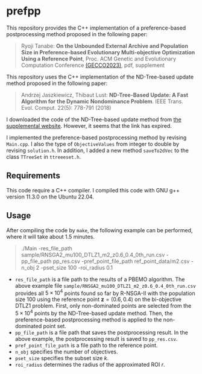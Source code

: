 # prefpp

This repository provides the C++ implementation of a preference-based postprocessing method proposed in the following paper:

> Ryoji Tanabe: **On the Unbounded External Archive and Population Size in Preference-based Evolutionary Multi-objective Optimization Using a Reference Point**, Proc. ACM Genetic and Evolutionary Computation Conference [(GECCO2023)](https://gecco-2023.sigevo.org), pdf, supplement

This repository uses the C++ implementation of the ND-Tree-based update method proposed in the following paper:

> Andrzej Jaszkiewicz, Thibaut Lust: **ND-Tree-Based Update: A Fast Algorithm for the Dynamic Nondominance Problem**. IEEE Trans. Evol. Comput. 22(5): 778-791 (2018)

I downloaded the code of the ND-Tree-based update method from [the supplemental website](https://sites.google.com/site/ndtreebasedupdate/). However, it seems that the link has expired.

I implemented the preference-based postprocessing method by revising ``Main.cpp``. I also the type of ``ObjectiveValues`` from integer to double by revising ``solution.h``. In addition, I added a new method ``saveTo2dVec`` to the class ``TTreeSet`` in ``ttreeeset.h``.

## Requirements

This code require a C++ compiler. I compiled this code with GNU g++ version 11.3.0 on the Ubuntu 22.04.

## Usage

After compiling the code by ``make``, the following example can be performed, where it will take about 1.5 minutes.

> ./Main -res_file_path sample/RNSGA2_mu100_DTLZ1_m2_z0.6_0.4_0th_run.csv -pp_file_path pp_res.csv -pref_point_file_path ref_point_data/m2.csv -n_obj 2 -pset_size 100 -roi_radius 0.1

- ``res_file_path`` is a file path to the results of a PBEMO algorithm. The above example file ``sample/RNSGA2_mu100_DTLZ1_m2_z0.6_0.4_0th_run.csv`` provides all $5 \times 10^4$ points found so far by R-NSGA-II with the population size 100 using the reference point $\mathbf{z}=(0.6, 0.4)$ on the bi-objective DTLZ1 problem. First, only non-dominated points are selected from the $5 \times 10^4$ points by the ND-Tree-based update method. Then, the preference-based postprocessing method is applied to the non-dominated point set.
- ``pp_file_path`` is a file path that saves the postprocessing result. In the above example, the postprocessing result is saved to ``pp_res.csv``.
- ``pref_point_file_path`` is a file path to the reference point. 
- ``n_obj`` specifies the number of objectives.
- ``pset_size`` specifies the subset size $k$.
- ``roi_radius`` determines the radius of the approximated ROI $r$.
